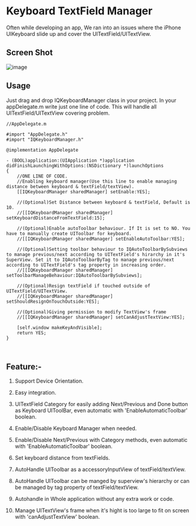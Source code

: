 Keyboard TextField Manager
==========================

Often while developing an app, We ran into an issues where the iPhone UIKeyboard slide up and cover the UITextField/UITextView.

## Screen Shot
![image](./KeyboardTextFieldDemo/Screenshot/IQKeyboardManagerScreenshot.png)


Usage
---
Just drag and drop IQKeyboardManager class in your project. In your appDelegate.m write just one line of code. This will handle all UITextField/UITextView covering problem.

```  objc
//AppDelegate.m

#import "AppDelegate.h"
#import "IQKeyboardManager.h"

@implementation AppDelegate

- (BOOL)application:(UIApplication *)application didFinishLaunchingWithOptions:(NSDictionary *)launchOptions
{
    //ONE LINE OF CODE.
    //Enabling keyboard manager(Use this line to enable managing distance between keyboard & textField/textView).
    [[IQKeyboardManager sharedManager] setEnable:YES];
    
    //(Optional)Set Distance between keyboard & textField, Default is 10.
    //[[IQKeyboardManager sharedManager] setKeyboardDistanceFromTextField:15];

    //(Optional)Enable autoToolbar behaviour. If It is set to NO. You have to manually create UIToolbar for keyboard.
    //[[IQKeyboardManager sharedManager] setEnableAutoToolbar:YES];

    //(Optional)Setting toolbar behaviour to IQAutoToolbarBySubviews to manage previous/next according to UITextField's hirarchy in it's SuperView. Set it to IQAutoToolbarByTag to manage previous/next according to UITextField's tag property in increasing order.
    //[[IQKeyboardManager sharedManager] setToolbarManageBehaviour:IQAutoToolbarBySubviews];

    //(Optional)Resign textField if touched outside of UITextField/UITextView.
    //[[IQKeyboardManager sharedManager] setShouldResignOnTouchOutside:YES];
    
    //(Optional)Giving permission to modify TextView's frame
    //[[IQKeyboardManager sharedManager] setCanAdjustTextView:YES];

    [self.window makeKeyAndVisible];
    return YES;
}



```


## Feature:-

 1) Support Device Orientation.
 
 2) Easy integration.

 3) UITextField Category for easily adding Next/Previous and Done button as Keyboard UIToolBar, even automatic with 'EnableAutomaticToolbar' boolean.

 4) Enable/Disable Keyboard Manager when needed.

 5) Enable/Disable Next/Previous with Category methods, even automatic with 'EnableAutomaticToolbar' boolean.

 6) Set keyboard distance from textFields.
 
 7) AutoHandle UIToolbar as a accessoryInputView of textField/textView.

 8) AutoHandle UIToolbar can be manged by superview's hierarchy or can be managed by tag property of textField/textView.

 9) Autohandle in Whole application without any extra work or code.

 10) Manage UITextView's frame when it's hight is too large to fit on screen with 'canAdjustTextView' boolean.
 
